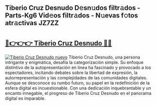 ## Tiberio Cruz Desnudo D𝚎sn𝚞dos filtr𝚊dos - Parts-Kg6 Vid𝚎os filtr𝚊dos - N𝚞evas f𝚘tos atr𝚊ctivas JZ7ZZ

# <h2><a href="http://mbbtsn.tromn.icu/?c=Tiberio+Cruz+Desnudo">🔗👉👉👉 Tiberio Cruz Desnudo 🔗🔗</a></h2>

[![Tiberio Cruz Desnudo nuevo](https://i.imgur.com/pEAQMta.gif)](http://mbbtsn.tromn.icu/?c=Tiberio+Cruz+Desnudo)
Tiberio Cruz Desnudo, una persona intrigante y enigmática, desafía la categorización simple. Su enfoque distintivo de la autopresentación en línea ha fascinado y provocado a los espectadores, incitando debates sobre la libertad de expresión, la autorrepresentación y las complejidades de las comunidades digitales. Aunque se desconoce su rumbo futuro, su papel en la redefinición de la esfera digital es incuestionable. Con una dedicación inquebrantable y un encanto innegable, el progreso de Tiberio Cruz Desnudo en el panorama digital es imparable.

